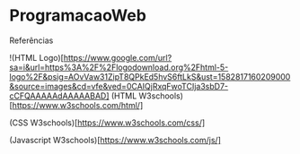 # ProgramacaoWeb

Referências

!(HTML Logo)[https://www.google.com/url?sa=i&url=https%3A%2F%2Flogodownload.org%2Fhtml-5-logo%2F&psig=AOvVaw31ZipT8QPkEd5hvS6ftLkS&ust=1582817160209000&source=images&cd=vfe&ved=0CAIQjRxqFwoTCIja3sbD7-cCFQAAAAAdAAAAABAD]
(HTML W3schools)[https://www.w3schools.com/html/]

(CSS W3schools)[https://www.w3schools.com/css/]

(Javascript W3schools)[https://www.w3schools.com/js/]
